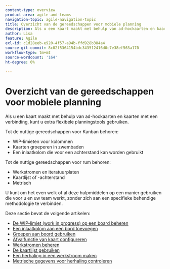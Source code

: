 ```yaml
---
content-type: overview
product-area: agile-and-teams
navigation-topic: agile-navigation-topic
title: Overzicht van de gereedschappen voor mobiele planning
description: Als u een kaart maakt met behulp van ad-hockaarten en kaarten met een verbinding, kunt u beter gebruikmaken van extra flexibele planningstools op borden.
author: Lisa
feature: Agile
exl-id: c1d28eeb-e920-4f57-a94b-ffd928b384a4
source-git-commit: 8c02f5364154bdc343512416d0c7e38ef563a170
workflow-type: tm+mt
source-wordcount: '164'
ht-degree: 0%

---
```


# Overzicht van de gereedschappen voor mobiele planning

Als u een kaart maakt met behulp van ad-hockaarten en kaarten met een verbinding, kunt u extra flexibele planningstools gebruiken.

Tot de nuttige gereedschappen voor Kanban behoren:

* WIP-limieten voor kolommen
* Kaarten groeperen in zwembaden
* Een inlaatkolom die voor een achterstand kan worden gebruikt

Tot de nuttige gereedschappen voor rum behoren:

* Werkstromen en iteratuurplaten
* Kaartlijst of -achterstand
* Metrisch

U kunt om het even welk of al deze hulpmiddelen op een manier gebruiken die voor u en uw team werkt, zonder zich aan een specifieke behendige methodologie te verbinden.

Deze sectie bevat de volgende artikelen:

* [De WIP-limiet (work in progress) op een board beheren](/help/quicksilver/agile/use-boards-agile-planning-tools/manage-wip-limit-on-board.md)
* [Een inlaatkolom aan een bord toevoegen](/help/quicksilver/agile/use-boards-agile-planning-tools/add-intake-column-to-board.md)
* [Groepen aan boord gebruiken](/help/quicksilver/agile/use-boards-agile-planning-tools/group-cards-on-board.md)
* [Afvalfunctie van kaart configureren](/help/quicksilver/agile/use-boards-agile-planning-tools/configure-card-falloff.md)
* [Werkstromen beheren](/help/quicksilver/agile/use-boards-agile-planning-tools/manage-collections.md)
* [De kaartlijst gebruiken](/help/quicksilver/agile/use-boards-agile-planning-tools/use-card-list.md)
* [Een herhaling in een werkstroom maken](/help/quicksilver/agile/use-boards-agile-planning-tools/create-an-iteration-in-workstream.md)
* [Metrische gegevens voor herhaling controleren](/help/quicksilver/agile/use-boards-agile-planning-tools/review-iteration-metrics.md)
